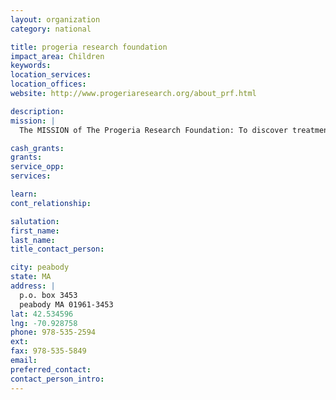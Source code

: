 ```yaml
---
layout: organization
category: national

title: progeria research foundation
impact_area: Children
keywords: 
location_services: 
location_offices: 
website: http://www.progeriaresearch.org/about_prf.html

description: 
mission: |
  The MISSION of The Progeria Research Foundation: To discover treatments and the cure for Progeria and its aging-related disorders.

cash_grants: 
grants: 
service_opp: 
services: 

learn: 
cont_relationship: 

salutation: 
first_name: 
last_name: 
title_contact_person: 

city: peabody
state: MA
address: |
  p.o. box 3453  
  peabody MA 01961-3453
lat: 42.534596
lng: -70.928758
phone: 978-535-2594
ext: 
fax: 978-535-5849
email: 
preferred_contact: 
contact_person_intro: 
---
```

